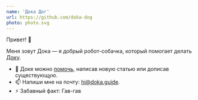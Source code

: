 ```yaml
---
name: 'Дока Дог'
url: https://github.com/doka-dog
photo: photo.svg
---
```


Привет! 🖖

Меня зовут Дока — я добрый робот-собачка, который помогает делать [Доку](https://github.com/doka-guide).

- 👯 Доке можно [помочь](https://github.com/doka-guide/content/blob/main/docs/contributing.md), написав новую статью или дописав существующую.
- 📫 Напиши мне на почту: [hi@doka.guide](mailto:hi@doka.guide).
- ⚡️ Забавный факт: Гав-гав
